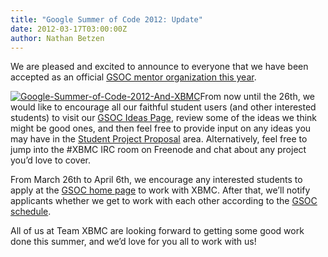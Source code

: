 ```yaml
---
title: "Google Summer of Code 2012: Update"
date: 2012-03-17T03:00:00Z
author: Nathan Betzen
---
```


We are pleased and excited to announce to everyone that we have been accepted as an official [GSOC mentor organization this year](http://www.google-melange.com/gsoc/org/google/gsoc2012/xbmc "XBMC at GSOC").

[![Google-Summer-of-Code-2012-And-XBMC](/images/blog/Google-Summer-of-Code-2012-Projects-Announced-Include-Twitter-and-Wikipedia-300x152.webp "Google-Summer-of-Code-2012-And-XBMC")](/images/blog/Google-Summer-of-Code-2012-Projects-Announced-Include-Twitter-and-Wikipedia.webp)From now until the 26th, we would like to encourage all our faithful student users (and other interested students) to visit our [GSOC Ideas Page](https://kodi.wiki/view/Google_Summer_of_Code_2012 "XBMC GSOC Ideas page"), review some of the ideas we think might be good ones, and then feel free to provide input on any ideas you may have in the [Student Project Proposal](https://kodi.wiki/view/Google_Summer_of_Code_2012 "GSOC Student ideas for XBMC") area. Alternatively, feel free to jump into the #XBMC IRC room on Freenode and chat about any project you’d love to cover.

From March 26th to April 6th, we encourage any interested students to apply at the [GSOC home page](http://www.google-melange.com/gsoc/homepage/google/gsoc2012 "GSOC home page") to work with XBMC. After that, we’ll notify applicants whether we get to work with each other according to the [GSOC schedule](http://www.google-melange.com/gsoc/events/google/gsoc2012 "GSOC Schedule").

All of us at Team XBMC are looking forward to getting some good work done this summer, and we’d love for you all to work with us!
